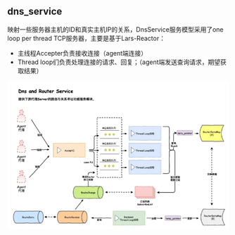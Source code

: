 ## dns_service

映射一些服务器主机的ID和真实主机IP的关系，DnsService服务模型采用了one loop per thread TCP服务器，主要是基于Lars-Reactor：
* 主线程Accepter负责接收连接（agent端连接）
* Thread loop们负责处理连接的请求、回复；（agent端发送查询请求，期望获取结果）

![DNS](/img/dns.png)
